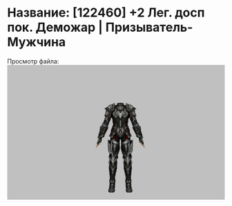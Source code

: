 # Название: [122460] +2 Лег. досп пок. Деможар | Призыватель-Мужчина

Просмотр файла:
![p080034.png](p080034.png)